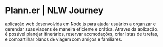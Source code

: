 # Plann.er | NLW Journey

aplicação web desenvolvida em Node.js para ajudar usuários a organizar e gerenciar suas viagens de maneira eficiente e prática. Através da aplicação, é possível planejar itinerários, reservar acomodações, criar listas de tarefas, e compartilhar planos de viagem com amigos e familiares.


